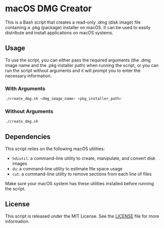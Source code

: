 # macOS DMG Creator

This is a Bash script that creates a read-only .dmg (disk image) file containing a .pkg (package) installer on macOS. It 
can be used to easily distribute and install applications on macOS systems.

## Usage

To use the script, you can either pass the required arguments (the .dmg image name and the .pkg installer path) when 
running the script, or you can run the script without arguments and it will prompt you to enter the necessary information.

### With Arguments

```bash
./create_dmg.sh <dmg_image_name> <pkg_installer_path>
```

### Without Arguments
```bash
./create_dmg.sh
```

## Dependencies

This script relies on the following macOS utilities:

- `hdiutil`: a command-line utility to create, manipulate, and convert disk images
- `du`: a command-line utility to estimate file space usage
- `cut`: a command-line utility to remove sections from each line of files

Make sure your macOS system has these utilities installed before running the script.

## License

This script is released under the MIT License. See the [LICENSE](LICENSE) file for more information.







